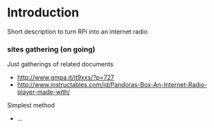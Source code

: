 # Introduction #

Short description to turn RPi into an internet radio


### sites gathering (on going) ###

Just gatherings of related documents

  * http://www.gmpa.it/it9xxs/?p=727
  * http://www.instructables.com/id/Pandoras-Box-An-Internet-Radio-player-made-with/

Simplest method
  * ...